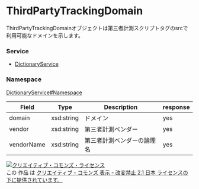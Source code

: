 

# ThirdPartyTrackingDomain

ThirdPartyTrackingDomainオブジェクトは第三者計測スクリプトタグのsrcで利用可能なドメインを示します。

### Service

+ [DictionaryService](../../services/DictionaryService.md)

### Namespace

[DictionaryService#Namespace](../../services/DictionaryService.md#namespace)

| Field | Type | Description | response |
| ----- | ---- | ----------- | -------- |
| domain | xsd:string | ドメイン | yes | |
| vendor | xsd:string | 第三者計測ベンダー | yes | |
| vendorName | xsd:string | 第三者計測ベンダーの論理名 | yes | |

<a rel="license" href="http://creativecommons.org/licenses/by-nd/2.1/jp/"><img alt="クリエイティブ・コモンズ・ライセンス" style="border-width:0" src="https://i.creativecommons.org/l/by-nd/2.1/jp/88x31.png" /></a><br />この 作品 は <a rel="license" href="http://creativecommons.org/licenses/by-nd/2.1/jp/">クリエイティブ・コモンズ 表示 - 改変禁止 2.1 日本 ライセンスの下に提供されています。</a>
